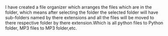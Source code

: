 I have created a file organizer which arranges the files which are in the folder, which means after selecting the folder the selected folder will have sub-folders named by there extensions and all the files will be moved to there respective folder by there extension.Which is all python files to Python folder, MP3 files to MP3 folder,etc.
